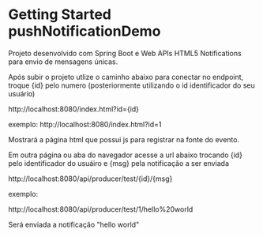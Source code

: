 # Getting Started pushNotificationDemo
Projeto desenvolvido com Spring Boot e Web APIs HTML5 Notifications para envio de mensagens únicas.

Após subir o projeto utlize o caminho abaixo para conectar no endpoint, troque {id} pelo numero (posteriormente utilizando o id identificador do seu usuário)

http://localhost:8080/index.html?id={id}

exemplo:
http://localhost:8080/index.html?id=1

Mostrará a página html que possui js para registrar na fonte do evento.

Em outra página ou aba do navegador acesse a url abaixo trocando {id} pelo identificador do usuáiro e {msg} pela notificação a ser enviada

http://localhost:8080/api/producer/test/{id}/{msg}

exemplo:

http://localhost:8080/api/producer/test/1/hello%20world

Será enviada a notificação "hello world"



